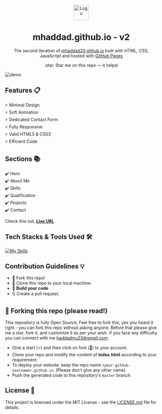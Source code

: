 <div align="center">
  <a href="https://mhaddad.github.io" target="_blank">  
    <img alt="Logo" src="https://mhaddad20.github.io/packages/images/logo.png" width="50" />
  </a>
</div>
<h1 align="center">
  mhaddad.github.io - v2
</h1>
<p align="center">
  The second iteration of <a href="https://mhaddad20.github.io" target="_blank">mhaddad20.github.io</a> built with HTML, CSS, JavaScript and hosted with <a href="https://pages.github.com/" target="_blank">GitHub Pages</a>
</p>


<p align="center">
  :star: Star me on this repo — it helps!
</p>

<!-- hero screenshot -->
![demo](https://mhaddad20.github.io/packages/images/demo.png)

## Features 📋
⚡️ Minimal Design\
⚡️ Soft Animation\
⚡️ Dedicated Contact Form\
⚡️ Fully Responsive\
⚡️ Valid HTML5 & CSS3\
⚡️ Efficient Code

## Sections 📚
✔️ Hero\
✔️ About Me\
✔️ Skills\
✔️ Qualification\
✔️ Projects\
✔️ Contact

Check this out, **[Live URL](https://mhaddad20.github.io/)**

## Tech Stacks & Tools Used 🛠️
[![My Skills](https://skills.thijs.gg/icons?i=html,css,javascript,git,github,vscode&theme=light)](#)

## Contribution Guidelines 💡

- 🍴 Fork this repo!
- 👯 Clone this repo to your local machine.
- 🔨 **Build your code**
- 🔃 Create a pull request.

## 🚨 Forking this repo (please read!)

This repository is fully Open Source, Feel free to fork this, yes you heard it right - you can fork this repo without asking anyone. Before that please give me a star, fork it, and customize it as per your wish. If you face any difficulty you can connect with me <a href="mailto:haddadmu23@gmail.com">haddadmu23@gmail.com</a>.

- Give a start (:star:) and then click on fork (:fork_and_knife:) to your account.
- Clone your repo and modify the content of <b>index.html</b> according to your requirement.
- To deploy your website, keep the repo name `<your-github-username>.github.io`. (Please don't give any other name)
- Push the generated code to this repository's `master` branch.

## License 📄
This project is licensed under the MIT License - see the [LICENSE.md](./LICENSE) file for details.

